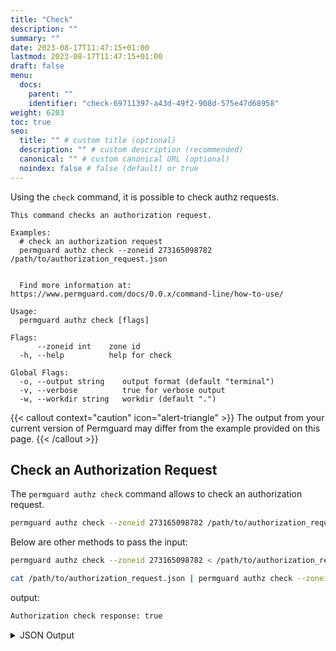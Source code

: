 ```yaml
---
title: "Check"
description: ""
summary: ""
date: 2023-08-17T11:47:15+01:00
lastmod: 2023-08-17T11:47:15+01:00
draft: false
menu:
  docs:
    parent: ""
    identifier: "check-69711397-a43d-49f2-908d-575e47d68958"
weight: 6203
toc: true
seo:
  title: "" # custom title (optional)
  description: "" # custom description (recommended)
  canonical: "" # custom canonical URL (optional)
  noindex: false # false (default) or true
---
```


Using the `check` command, it is possible to check authz requests.

```text
This command checks an authorization request.

Examples:
  # check an authorization request
  permguard authz check --zoneid 273165098782 /path/to/authorization_request.json


  Find more information at: https://www.permguard.com/docs/0.0.x/command-line/how-to-use/

Usage:
  permguard authz check [flags]

Flags:
      --zoneid int    zone id
  -h, --help          help for check

Global Flags:
  -o, --output string    output format (default "terminal")
  -v, --verbose          true for verbose output
  -w, --workdir string   workdir (default ".")
```

{{< callout context="caution" icon="alert-triangle" >}}
The output from your current version of Permguard may differ from the example provided on this page.
{{< /callout >}}

## Check an Authorization Request

The `permguard authz check` command allows to check an authorization request.

```bash
permguard authz check --zoneid 273165098782 /path/to/authorization_request.json
```

Below are other methods to pass the input:

```bash
permguard authz check --zoneid 273165098782 < /path/to/authorization_request.json
```

```bash
cat /path/to/authorization_request.json | permguard authz check --zoneid 273165098782
```

output:

```bash
Authorization check response: true
```

<details>
  <summary>
    JSON Output
  </summary>

  ```bash
  permguard authz check --zoneid 273165098782 /path/to/authorization_request.json -o json
  ```

  output:

  ```json
  {
    "authorization_check": {
      "decision": true,
      "context": {},
      "evaluations": [
        {
          "decision": true,
          "context": {}
        }
      ]
    }
  }
  ```

</details>
